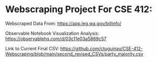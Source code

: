 # Webscraping Project For CSE 412:

Webscraped Data From: https://app.leg.wa.gov/billinfo/

Observable Notebook Visualization Analysis: https://observablehq.com/d/03c11e03a5869c57

Link to Current Final CSV: https://github.com/ctuguinay/CSE-412-Webscraping/blob/main/second_revised_CSVs/party_majority.csv
